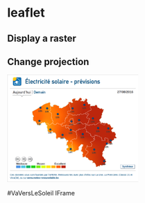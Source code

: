 # leaflet



## Display a raster



## Change projection



<a href="http://tools.apere.org/iframes/pv_forecast_be_05.html" target="_blank">
	<img width="60%" height="60%" src="../images/iframe_2016-08-27.png" alt="Iframe">
</a>						
<p>#VaVersLeSoleil IFrame</p>